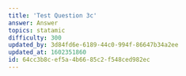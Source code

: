 ```yaml
---
title: 'Test Question 3c'
answer: Answer
topics: statamic
difficulty: 300
updated_by: 3d84fd6e-6189-44c0-994f-86647b34a2ee
updated_at: 1602351860
id: 64cc3b8c-ef5a-4b66-85c2-f548ced982ec
---
```

